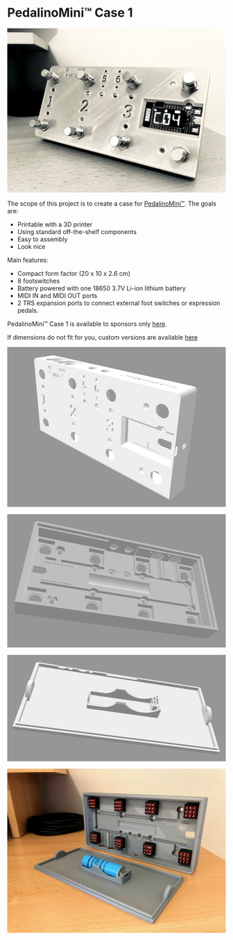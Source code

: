 # PedalinoMini™ Case 1

![Case-1](./PedalinoMini-Case-1.jpg "Case-1")

The scope of this project is to create a case for [PedalinoMini™](https://github.com/alf45tar/PedalinoMini). The goals are:

- Printable with a 3D printer
- Using standard off-the-shelf components
- Easy to assembly
- Look nice

Main features:

 - Compact form factor (20 x 10 x 2.6 cm)
 - 8 footswitches
 - Battery powered with one 18650 3.7V Li-ion lithium battery
 - MIDI IN and MIDI OUT ports
 - 2 TRS expansion ports to connect external foot switches or expression pedals.

PedalinoMini™ Case 1 is available to sponsors only [here](https://github.com/pedalino-sponsors/PedalinoMini/tree/main/case1).

If dimensions do not fit for you, custom versions are available [here](https://github.com/sponsors/alf45tar/sponsorships?sponsor=alf45tar&tier_id=69721&preview=false)

![Front](./PedalinoMini-Case-1-Body-Front.png "Front")

![Back](./PedalinoMini-Case-1-Body-Back.png "Back")

![Base](./PedalinoMini-Case-1-Base.png "Base")

![Inside](./PedalinoMini-Case-1-Inside.jpg "Inside")
